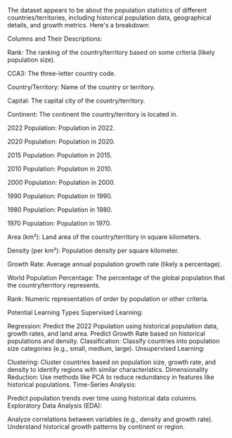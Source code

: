 The dataset appears to be about the population statistics of different countries/territories, including historical population data, geographical details, and growth metrics. Here's a breakdown:

Columns and Their Descriptions:

Rank: The ranking of the country/territory based on some criteria (likely population size).

CCA3: The three-letter country code.

Country/Territory: Name of the country or territory.

Capital: The capital city of the country/territory.

Continent: The continent the country/territory is located in.

2022 Population: Population in 2022.

2020 Population: Population in 2020.

2015 Population: Population in 2015.

2010 Population: Population in 2010.

2000 Population: Population in 2000.

1990 Population: Population in 1990.

1980 Population: Population in 1980.

1970 Population: Population in 1970.

Area (km²): Land area of the country/territory in square kilometers.

Density (per km²): Population density per square kilometer.

Growth Rate: Average annual population growth rate (likely a percentage).

World Population Percentage: The percentage of the global population that the country/territory represents.

Rank: Numeric representation of order by population or other criteria.

Potential Learning Types
Supervised Learning:

Regression:
Predict the 2022 Population using historical population data, growth rates, and land area.
Predict Growth Rate based on historical populations and density.
Classification:
Classify countries into population size categories (e.g., small, medium, large).
Unsupervised Learning:

Clustering:
Cluster countries based on population size, growth rate, and density to identify regions with similar characteristics.
Dimensionality Reduction:
Use methods like PCA to reduce redundancy in features like historical populations.
Time-Series Analysis:

Predict population trends over time using historical data columns.
Exploratory Data Analysis (EDA):

Analyze correlations between variables (e.g., density and growth rate).
Understand historical growth patterns by continent or region.
